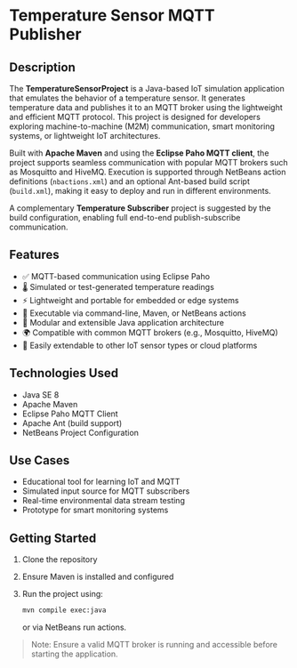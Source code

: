 # Temperature Sensor MQTT Publisher

## Description

The **TemperatureSensorProject** is a Java-based IoT simulation application that emulates the behavior of a temperature sensor. It generates temperature data and publishes it to an MQTT broker using the lightweight and efficient MQTT protocol. This project is designed for developers exploring machine-to-machine (M2M) communication, smart monitoring systems, or lightweight IoT architectures.

Built with **Apache Maven** and using the **Eclipse Paho MQTT client**, the project supports seamless communication with popular MQTT brokers such as Mosquitto and HiveMQ. Execution is supported through NetBeans action definitions (`nbactions.xml`) and an optional Ant-based build script (`build.xml`), making it easy to deploy and run in different environments.

A complementary **Temperature Subscriber** project is suggested by the build configuration, enabling full end-to-end publish-subscribe communication.

## Features

* ✅ MQTT-based communication using Eclipse Paho
* 🌡️ Simulated or test-generated temperature readings
* ⚡ Lightweight and portable for embedded or edge systems
* 🔁 Executable via command-line, Maven, or NetBeans actions
* 🔧 Modular and extensible Java application architecture
* 🌍 Compatible with common MQTT brokers (e.g., Mosquitto, HiveMQ)
* 📡 Easily extendable to other IoT sensor types or cloud platforms

## Technologies Used

* Java SE 8
* Apache Maven
* Eclipse Paho MQTT Client
* Apache Ant (build support)
* NetBeans Project Configuration

## Use Cases

* Educational tool for learning IoT and MQTT
* Simulated input source for MQTT subscribers
* Real-time environmental data stream testing
* Prototype for smart monitoring systems

## Getting Started

1. Clone the repository
2. Ensure Maven is installed and configured
3. Run the project using:

   ```bash
   mvn compile exec:java
   ```

   or via NetBeans run actions.

> Note: Ensure a valid MQTT broker is running and accessible before starting the application.
